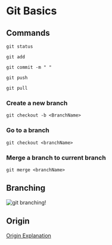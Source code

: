 # Git Basics

## Commands
```git status```

```git add```

```git commit -m " "```

```git push```

```git pull```

### Create a new branch
```git checkout -b <BranchName>```

### Go to a branch
```git checkout <branchName>```

### Merge a branch to current branch
```git merge <branchName>```

## Branching 
![git branching!](./git-branching.jpg)

## Origin
[Origin Explanation](https://stackoverflow.com/questions/9529497/what-is-origin-in-git)